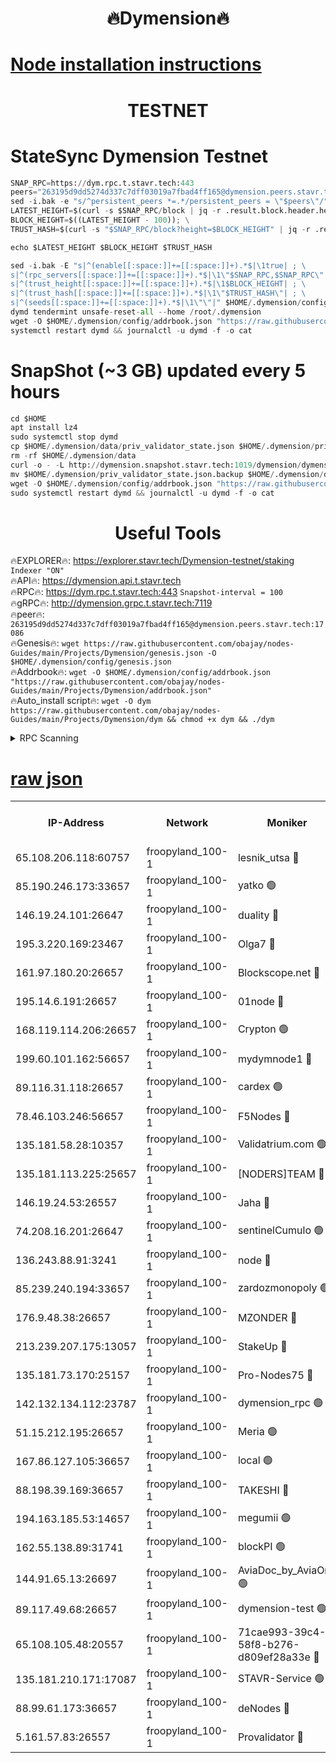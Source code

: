 <h1 align="center"> 🔥Dymension🔥</h1>

[Node installation instructions](https://github.com/obajay/nodes-Guides/tree/main/Projects/Dymension)
=

<h1 align="center"> TESTNET</h1>

# StateSync Dymension Testnet
```python
SNAP_RPC=https://dym.rpc.t.stavr.tech:443
peers="263195d9dd5274d337c7dff03019a7fbad4ff165@dymension.peers.stavr.tech:17086"
sed -i.bak -e "s/^persistent_peers *=.*/persistent_peers = \"$peers\"/" $HOME/.dymension/config/config.toml
LATEST_HEIGHT=$(curl -s $SNAP_RPC/block | jq -r .result.block.header.height); \
BLOCK_HEIGHT=$((LATEST_HEIGHT - 100)); \
TRUST_HASH=$(curl -s "$SNAP_RPC/block?height=$BLOCK_HEIGHT" | jq -r .result.block_id.hash)

echo $LATEST_HEIGHT $BLOCK_HEIGHT $TRUST_HASH

sed -i.bak -E "s|^(enable[[:space:]]+=[[:space:]]+).*$|\1true| ; \
s|^(rpc_servers[[:space:]]+=[[:space:]]+).*$|\1\"$SNAP_RPC,$SNAP_RPC\"| ; \
s|^(trust_height[[:space:]]+=[[:space:]]+).*$|\1$BLOCK_HEIGHT| ; \
s|^(trust_hash[[:space:]]+=[[:space:]]+).*$|\1\"$TRUST_HASH\"| ; \
s|^(seeds[[:space:]]+=[[:space:]]+).*$|\1\"\"|" $HOME/.dymension/config/config.toml
dymd tendermint unsafe-reset-all --home /root/.dymension
wget -O $HOME/.dymension/config/addrbook.json "https://raw.githubusercontent.com/obajay/nodes-Guides/main/Projects/Dymension/addrbook.json"
systemctl restart dymd && journalctl -u dymd -f -o cat

```
# SnapShot (~3 GB) updated every 5 hours
```python
cd $HOME
apt install lz4
sudo systemctl stop dymd
cp $HOME/.dymension/data/priv_validator_state.json $HOME/.dymension/priv_validator_state.json.backup
rm -rf $HOME/.dymension/data
curl -o - -L http://dymension.snapshot.stavr.tech:1019/dymension/dymension-snap.tar.lz4 | lz4 -c -d - | tar -x -C $HOME/.dymension --strip-components 2
mv $HOME/.dymension/priv_validator_state.json.backup $HOME/.dymension/data/priv_validator_state.json
wget -O $HOME/.dymension/config/addrbook.json "https://raw.githubusercontent.com/obajay/nodes-Guides/main/Projects/Dymension/addrbook.json"
sudo systemctl restart dymd && journalctl -u dymd -f -o cat
```

 <h1 align="center"> Useful Tools</h1>

🔥EXPLORER🔥:     https://explorer.stavr.tech/Dymension-testnet/staking        `Indexer "ON"` \
🔥API🔥:          https://dymension.api.t.stavr.tech \
🔥RPC🔥:          https://dym.rpc.t.stavr.tech:443                  `Snapshot-interval = 100` \
🔥gRPC🔥:         http://dymension.grpc.t.stavr.tech:7119 \
🔥peer🔥:         `263195d9dd5274d337c7dff03019a7fbad4ff165@dymension.peers.stavr.tech:17086` \
🔥Genesis🔥:     ```wget https://raw.githubusercontent.com/obajay/nodes-Guides/main/Projects/Dymension/genesis.json -O $HOME/.dymension/config/genesis.json``` \
🔥Addrbook🔥:    ```wget -O $HOME/.dymension/config/addrbook.json "https://raw.githubusercontent.com/obajay/nodes-Guides/main/Projects/Dymension/addrbook.json"``` \
🔥Auto_install script🔥: ```wget -O dym https://raw.githubusercontent.com/obajay/nodes-Guides/main/Projects/Dymension/dym && chmod +x dym && ./dym```

<details>
<summary>RPC Scanning</summary>

<h2 align="center"> We scan nodes in real time every 4 hours. And we provide the final result of RPC endpoints.
We cannot influence the operation of these nodes in any way. </h2>


```python
If Voting Power is higher than 0 --> then the Node is a validator of the network and may be subject to attack and be a potential threat to the chain.
```
```python
We marked such validators with a red symbol
```

</details>

[raw json](https://rpc-check.dymt.stavr.tech/dymt/rpc-dymt-result.json)
=


<table><tr><th>IP-Address</th><th>Network</th><th>Moniker</th><th>Latest Block Height</th><th>Earliest Block Height</th><th>Catching Up</th><th>Voting Power</th><th>Scan Time</th></tr><tr><td>65.108.206.118:60757</td><td>froopyland_100-1</td><td>lesnik_utsa 🔴</td><td>1505358</td><td>1</td><td>False</td><td>1</td><td>2023-12-01T13:13:04.631315956UTC</td></tr><tr><td>85.190.246.173:33657</td><td>froopyland_100-1</td><td>yatko 🟢</td><td>1505360</td><td>1</td><td>False</td><td>0</td><td>2023-12-01T13:13:14.323713096UTC</td></tr><tr><td>146.19.24.101:26647</td><td>froopyland_100-1</td><td>duality 🔴</td><td>1505361</td><td>1</td><td>False</td><td>1</td><td>2023-12-01T13:13:19.499741764UTC</td></tr><tr><td>195.3.220.169:23467</td><td>froopyland_100-1</td><td>Olga7 🔴</td><td>1505363</td><td>1</td><td>False</td><td>1</td><td>2023-12-01T13:13:34.712548850UTC</td></tr><tr><td>161.97.180.20:26657</td><td>froopyland_100-1</td><td>Blockscope.net 🔴</td><td>1505364</td><td>1</td><td>False</td><td>1</td><td>2023-12-01T13:13:39.652646161UTC</td></tr><tr><td>195.14.6.191:26657</td><td>froopyland_100-1</td><td>01node 🔴</td><td>1505364</td><td>1</td><td>False</td><td>1</td><td>2023-12-01T13:13:40.268912854UTC</td></tr><tr><td>168.119.114.206:26657</td><td>froopyland_100-1</td><td>Crypton 🟢</td><td>1505364</td><td>1</td><td>False</td><td>0</td><td>2023-12-01T13:13:40.542220993UTC</td></tr><tr><td>199.60.101.162:56657</td><td>froopyland_100-1</td><td>mydymnode1 🔴</td><td>1505358</td><td>106001</td><td>False</td><td>1</td><td>2023-12-01T13:13:05.273149918UTC</td></tr><tr><td>89.116.31.118:26657</td><td>froopyland_100-1</td><td>cardex 🟢</td><td>1505359</td><td>293001</td><td>False</td><td>0</td><td>2023-12-01T13:13:11.772539519UTC</td></tr><tr><td>78.46.103.246:56657</td><td>froopyland_100-1</td><td>F5Nodes 🔴</td><td>1505357</td><td>407001</td><td>False</td><td>1</td><td>2023-12-01T13:13:00.349120793UTC</td></tr><tr><td>135.181.58.28:10357</td><td>froopyland_100-1</td><td>Validatrium.com 🟢</td><td>1505362</td><td>591001</td><td>False</td><td>0</td><td>2023-12-01T13:13:26.538110460UTC</td></tr><tr><td>135.181.113.225:25657</td><td>froopyland_100-1</td><td>[NODERS]TEAM 🔴</td><td>1505362</td><td>737456</td><td>False</td><td>1</td><td>2023-12-01T13:13:26.996862499UTC</td></tr><tr><td>146.19.24.53:26557</td><td>froopyland_100-1</td><td>Jaha 🔴</td><td>1505362</td><td>737456</td><td>False</td><td>1</td><td>2023-12-01T13:13:27.419605690UTC</td></tr><tr><td>74.208.16.201:26647</td><td>froopyland_100-1</td><td>sentinelCumulo 🟢</td><td>1505355</td><td>820001</td><td>False</td><td>0</td><td>2023-12-01T13:12:49.185576254UTC</td></tr><tr><td>136.243.88.91:3241</td><td>froopyland_100-1</td><td>node 🔴</td><td>1505362</td><td>922548</td><td>False</td><td>1</td><td>2023-12-01T13:13:27.682236742UTC</td></tr><tr><td>85.239.240.194:33657</td><td>froopyland_100-1</td><td>zardozmonopoly 🟢</td><td>1505366</td><td>935165</td><td>False</td><td>0</td><td>2023-12-01T13:13:48.999676382UTC</td></tr><tr><td>176.9.48.38:26657</td><td>froopyland_100-1</td><td>MZONDER 🔴</td><td>1505363</td><td>1006001</td><td>False</td><td>1</td><td>2023-12-01T13:13:34.245308824UTC</td></tr><tr><td>213.239.207.175:13057</td><td>froopyland_100-1</td><td>StakeUp 🔴</td><td>1505365</td><td>1150548</td><td>False</td><td>1</td><td>2023-12-01T13:13:43.259316810UTC</td></tr><tr><td>135.181.73.170:25157</td><td>froopyland_100-1</td><td>Pro-Nodes75 🔴</td><td>1505358</td><td>1205358</td><td>False</td><td>1</td><td>2023-12-01T13:13:02.228418238UTC</td></tr><tr><td>142.132.134.112:23787</td><td>froopyland_100-1</td><td>dymension_rpc 🟢</td><td>1505360</td><td>1205360</td><td>False</td><td>0</td><td>2023-12-01T13:13:16.612434248UTC</td></tr><tr><td>51.15.212.195:26657</td><td>froopyland_100-1</td><td>Meria 🟢</td><td>1505355</td><td>1238063</td><td>False</td><td>0</td><td>2023-12-01T13:12:45.643589985UTC</td></tr><tr><td>167.86.127.105:36657</td><td>froopyland_100-1</td><td>local 🟢</td><td>1505364</td><td>1318001</td><td>False</td><td>0</td><td>2023-12-01T13:13:37.192040060UTC</td></tr><tr><td>88.198.39.169:36657</td><td>froopyland_100-1</td><td>TAKESHI 🔴</td><td>1505355</td><td>1330001</td><td>False</td><td>1</td><td>2023-12-01T13:12:49.446783210UTC</td></tr><tr><td>194.163.185.53:14657</td><td>froopyland_100-1</td><td>megumii 🟢</td><td>1505358</td><td>1390788</td><td>False</td><td>0</td><td>2023-12-01T13:13:01.891284334UTC</td></tr><tr><td>162.55.138.89:31741</td><td>froopyland_100-1</td><td>blockPI 🟢</td><td>1505364</td><td>1435053</td><td>False</td><td>0</td><td>2023-12-01T13:13:39.917683242UTC</td></tr><tr><td>144.91.65.13:26697</td><td>froopyland_100-1</td><td>AviaDoc_by_AviaOne 🟢</td><td>1505232</td><td>1462001</td><td>False</td><td>0</td><td>2023-12-01T13:13:01.510994492UTC</td></tr><tr><td>89.117.49.68:26657</td><td>froopyland_100-1</td><td>dymension-test 🟢</td><td>1505364</td><td>1473622</td><td>False</td><td>0</td><td>2023-12-01T13:13:40.901569810UTC</td></tr><tr><td>65.108.105.48:20557</td><td>froopyland_100-1</td><td>71cae993-39c4-58f8-b276-d809ef28a33e 🔴</td><td>1505360</td><td>1500001</td><td>False</td><td>1</td><td>2023-12-01T13:13:16.963849367UTC</td></tr><tr><td>135.181.210.171:17087</td><td>froopyland_100-1</td><td>STAVR-Service 🟢</td><td>1505356</td><td>1501386</td><td>False</td><td>0</td><td>2023-12-01T13:12:53.915115125UTC</td></tr><tr><td>88.99.61.173:36657</td><td>froopyland_100-1</td><td>deNodes 🔴</td><td>1505362</td><td>1501386</td><td>False</td><td>1</td><td>2023-12-01T13:13:26.076394535UTC</td></tr><tr><td>5.161.57.83:26557</td><td>froopyland_100-1</td><td>Provalidator 🔴</td><td>1505355</td><td>1503071</td><td>False</td><td>1</td><td>2023-12-01T13:12:46.321395994UTC</td></tr></table>
